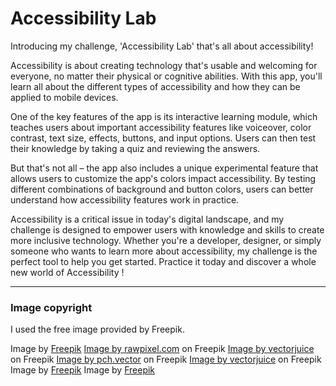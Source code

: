 # Accessibility Lab

Introducing my challenge, 'Accessibility Lab' that's all about accessibility!

Accessibility is about creating technology that's usable and welcoming for everyone, no matter their physical or cognitive abilities. With this app, you'll learn all about the different types of accessibility and how they can be applied to mobile devices.

One of the key features of the app is its interactive learning module, which teaches users about important accessibility features like voiceover, color contrast, text size, effects, buttons, and input options. Users can then test their knowledge by taking a quiz and reviewing the answers.

But that's not all – the app also includes a unique experimental feature that allows users to customize the app's colors impact accessibility. By testing different combinations of background and button colors, users can better understand how accessibility features work in practice.

Accessibility is a critical issue in today's digital landscape, and my challenge is designed to empower users with knowledge and skills to create more inclusive technology. Whether you're a developer, designer, or simply someone who wants to learn more about accessibility, my challenge is the perfect tool to help you get started. Practice it today and discover a whole new world of Accessibility !

---
### Image copyright
I used the free image provided by Freepik.

Image by <a href="https://www.freepik.com/free-vector/people-working-together-lab-illustrated_7604663.htm">Freepik</a>
<a href="https://www.freepik.com/free-vector/illustration-diverse-people-arms-around-each-other_2921066.htm#page=3&query=7%20people&position=30&from_view=search&track=ais">Image by rawpixel.com</a> on Freepik
<a href="https://www.freepik.com/free-vector/electronic-accessibility-abstract-concept-vector-illustration-accessibility-websites-electronic-device-disabled-people-communication-technology-adjustable-web-pages-abstract-metaphor_11668179.htm">Image by vectorjuice</a> on Freepik
<a href="https://www.freepik.com/free-vector/tiny-business-people-reading-list-rules-man-woman-making-checklist-control-companys-management-huge-clipboard-flat-vector-illustration-guidance-concept_24644903.htm">Image by pch.vector</a> on Freepik
<a href="https://www.freepik.com/free-vector/web-accessibility-program-abstract-concept-illustration_12291244.htm">Image by vectorjuice</a> on Freepik
Image by <a href="https://www.freepik.com/free-vector/hand-drawn-man-checking-giant-check-list-background_4060567.htm">Freepik</a>
Image by <a href="https://www.freepik.com/free-vector/researchers-working-science-lab-together_7431196.htm#page=3&query=%EC%8B%A4%ED%97%98%EC%8B%A4%20%EC%9D%BC%EB%9F%AC%EC%8A%A4%ED%8A%B8&position=37&from_view=search&track=ais">Freepik</a>
